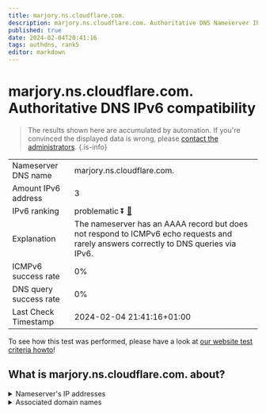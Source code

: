 ```yaml
---
title: marjory.ns.cloudflare.com.
description: marjory.ns.cloudflare.com. Authoritative DNS Nameserver IPv6 compatibility
published: true
date: 2024-02-04T20:41:16
tags: authdns, rank5
editor: markdown
---
```


# marjory.ns.cloudflare.com. Authoritative DNS IPv6 compatibility

> The results shown here are accumulated by automation. If you're convinced the displayed data is wrong, please [contact the administrators](/howto/chat). 
{.is-info}




|   |   |
| - | - |
| Nameserver DNS name | marjory.ns.cloudflare.com.
| Amount IPv6 address | 3
| IPv6 ranking | problematic :arrow_double_down: [🔗](/howto/ranking) |
| Explanation | The nameserver has an AAAA record but does not respond to ICMPv6 echo requests and rarely answers correctly to DNS queries via IPv6. |
| ICMPv6 success rate | 0%|
| DNS query success rate | 0% |
| Last Check Timestamp | 2024-02-04 21:41:16+01:00 |

To see how this test was performed, please have a look at [our website test criteria howto](/howto/testcriteria/authdns)!


## What is marjory.ns.cloudflare.com. about?




<details>
<summary>Nameserver's IP addresses</summary>

2a06:98c1:50::ac40:20c1

2606:4700:50::adf5:3ac1

2803:f800:50::6ca2:c0c1

</details>



<details>
<summary>Associated domain names</summary>

curiositystream.com

</details>
